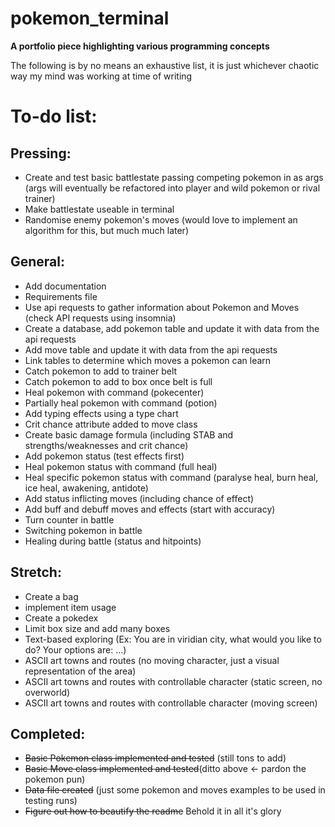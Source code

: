 # pokemon_terminal
**A portfolio piece highlighting various programming concepts**

The following is by no means an exhaustive list, it is just whichever chaotic way my mind was working at time of writing

# To-do list:
## Pressing:
- Create and test basic battlestate passing competing pokemon in as args (args will eventually be refactored into player and wild pokemon or rival trainer)
- Make battlestate useable in terminal
- Randomise enemy pokemon's moves (would love to implement an algorithm for this, but much much later)

## General:
- Add documentation
- Requirements file
- Use api requests to gather information about Pokemon and Moves (check API requests using insomnia)
- Create a database, add pokemon table and update it with data from the api requests
- Add move table and update it with data from the api requests
- Link tables to determine which moves a pokemon can learn
- Catch pokemon to add to trainer belt
- Catch pokemon to add to box once belt is full
- Heal pokemon with command (pokecenter)
- Partially heal pokemon with command (potion)
- Add typing effects using a type chart
- Crit chance attribute added to move class
- Create basic damage formula (including STAB and strengths/weaknesses and crit chance)
- Add pokemon status (test effects first)
- Heal pokemon status with command (full heal)
- Heal specific pokemon status with command (paralyse heal, burn heal, ice heal, awakening, antidote)
- Add status inflicting moves (including chance of effect)
- Add buff and debuff moves and effects (start with accuracy)
- Turn counter in battle
- Switching pokemon in battle
- Healing during battle (status and hitpoints)

## Stretch:
- Create a bag
- implement item usage
- Create a pokedex
- Limit box size and add many boxes
- Text-based exploring (Ex: You are in viridian city, what would you like to do? Your options are: ...)
- ASCII art towns and routes (no moving character, just a visual representation of the area)
- ASCII art towns and routes with controllable character (static screen, no overworld)
- ASCII art towns and routes with controllable character (moving screen)

## Completed:
- ~~Basic Pokemon class implemented and tested~~ (still tons to add)
- ~~Basic Move class implemented and tested~~(ditto above <- pardon the pokemon pun)
- ~~Data file created~~ (just some pokemon and moves examples to be used in testing runs)
- ~~Figure out how to beautify the readme~~ Behold it in all it's glory